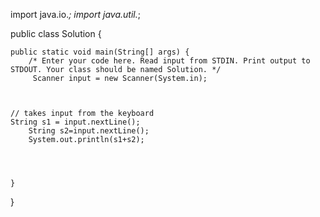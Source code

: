 import java.io.*;
import java.util.*;

public class Solution {

    public static void main(String[] args) {
        /* Enter your code here. Read input from STDIN. Print output to STDOUT. Your class should be named Solution. */
         Scanner input = new Scanner(System.in);

   

    // takes input from the keyboard
    String s1 = input.nextLine();
        String s2=input.nextLine();
        System.out.println(s1+s2);

   

    
    }
}
